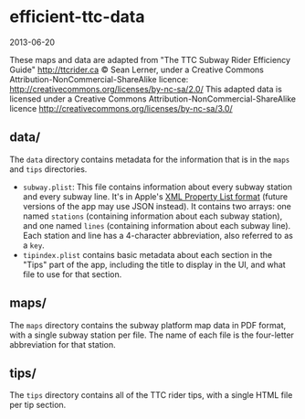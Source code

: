 efficient-ttc-data
==================

2013-06-20

These maps and data are adapted from "The TTC Subway Rider Efficiency Guide" http://ttcrider.ca © Sean Lerner, under a Creative Commons Attribution-NonCommercial-ShareAlike licence: <http://creativecommons.org/licenses/by-nc-sa/2.0/> This adapted data is licensed under a Creative Commons Attribution-NonCommercial-ShareAlike licence <http://creativecommons.org/licenses/by-nc-sa/3.0/>


data/
-----

The `data` directory contains metadata for the information that is in the `maps` and `tips` directories.

* `subway.plist`: This file contains information about every subway station and every subway line. It's in Apple's [XML Property List format](https://developer.apple.com/library/mac/#documentation/Cocoa/Conceptual/PropertyLists/Introduction/Introduction.html) (future versions of the app may use JSON instead). It contains two arrays: one named `stations` (containing information about each subway station), and one named `lines` (containing information about each subway line). Each station and line has a 4-character abbreviation, also referred to as a `key`.
* `tipindex.plist` contains basic metadata about each section in the "Tips" part of the app, including the title to display in the UI, and what file to use for that section.

maps/
-----

The `maps` directory contains the subway platform map data in PDF format, with a single subway station per file. The name of each file is the four-letter abbreviation for that station.

tips/
-----

The `tips` directory contains all of the TTC rider tips, with a single HTML file per tip section.
